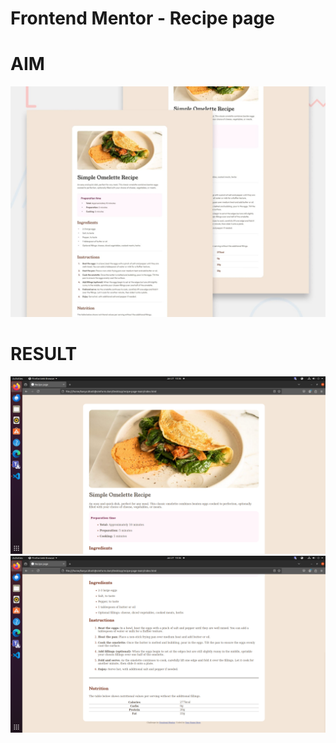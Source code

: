 # Frontend Mentor - Recipe page
# AIM
![Design preview for the Recipe page coding challenge](./preview.jpg)

# RESULT

![Manual Outcome page1](./screenshot1.png)
![Manual Outcome page2](./screenshot2.png)